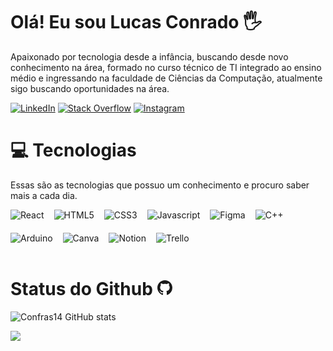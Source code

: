 # Olá! Eu sou Lucas Conrado 🖐️

Apaixonado por tecnologia desde a infância, buscando desde novo conhecimento na área, formado no curso técnico de TI integrado ao ensino médio e ingressando na faculdade de Ciências da Computação, atualmente sigo buscando oportunidades na área.

[![LinkedIn](https://img.shields.io/badge/LinkedIn-%230077B5.svg?logo=linkedin&logoColor=white)](https://linkedin.com/in/https://www.linkedin.com/in/lucas-conrado-b89208224/)
[![Stack Overflow](https://img.shields.io/badge/-Stackoverflow-FE7A16?logo=stack-overflow&logoColor=white)](https://stackoverflow.com/users/https://pt.stackoverflow.com/users/329237/conrado)
[![Instagram](https://img.shields.io/badge/Instagram-%23E4405F.svg?logo=Instagram&logoColor=white)](https://instagram.com/https://www.instagram.com/confras_/)

# 💻 Tecnologias
Essas são as tecnologias que possuo um conhecimento e procuro saber mais a cada dia.

<div style='display: flex; flex-wrap: wrap; gap: 16px;'>
  <img style="margin-bottom: 4px;" align='center' alt='React' src='https://img.shields.io/badge/React-20232A?style=for-the-badge&logo=react&logoColor=61DAFB'>
  <img align='center' alt='HTML5' src='https://img.shields.io/badge/HTML5-E34F26?style=for-the-badge&logo=html5&logoColor=white'>
  <img align='center' alt='CSS3' src='https://img.shields.io/badge/CSS3-1572B6?style=for-the-badge&logo=css3&logoColor=white'>
  <img align='center' alt='Javascript' src='https://img.shields.io/badge/JavaScript-F7DF1E?style=for-the-badge&logo=javascript&logoColor=black'>
  <img align='center' alt='Figma' src='https://img.shields.io/badge/Figma-F24E1E?style=for-the-badge&logo=figma&logoColor=white'>
  <img align='center' alt='C++' src='https://img.shields.io/badge/c++-%2300599C.svg?style=for-the-badge&logo=c%2B%2B&logoColor=white'>
  <img align='center' alt='Arduino' src='https://img.shields.io/badge/-Arduino-00979D?style=for-the-badge&logo=Arduino&logoColor=white'>
  <img align='center' alt='Canva' src='https://img.shields.io/badge/Canva-%2300C4CC.svg?&style=for-the-badge&logo=Canva&logoColor=white'>
  <img align='center' alt='Notion' src='https://img.shields.io/badge/Notion-000000?style=for-the-badge&logo=notion&logoColor=white'>
  <img align='center' alt='Trello' src='https://img.shields.io/badge/Trello-0052CC?style=for-the-badge&logo=trello&logoColor=white'>
</div><br>

<h1>Status do Github <svg xmlns="http://www.w3.org/2000/svg" width="24" height="24" fill="currentColor" class="bi bi-github" viewBox="0 0 16 16"><path d="M8 0C3.58 0 0 3.58 0 8c0 3.54 2.29 6.53 5.47 7.59.4.07.55-.17.55-.38 0-.19-.01-.82-.01-1.49-2.01.37-2.53-.49-2.69-.94-.09-.23-.48-.94-.82-1.13-.28-.15-.68-.52-.01-.53.63-.01 1.08.58 1.23.82.72 1.21 1.87.87 2.33.66.07-.52.28-.87.51-1.07-1.78-.2-3.64-.89-3.64-3.95 0-.87.31-1.59.82-2.15-.08-.2-.36-1.02.08-2.12 0 0 .67-.21 2.2.82.64-.18 1.32-.27 2-.27.68 0 1.36.09 2 .27 1.53-1.04 2.2-.82 2.2-.82.44 1.1.16 1.92.08 2.12.51.56.82 1.27.82 2.15 0 3.07-1.87 3.75-3.65 3.95.29.25.54.73.54 1.48 0 1.07-.01 1.93-.01 2.2 0 .21.15.46.55.38A8.012 8.012 0 0 0 16 8c0-4.42-3.58-8-8-8"/>
</svg></h1>

![Confras14 GitHub stats](https://github-readme-stats.vercel.app/api?username=Confras14&bg_color=0d1117&title_color=fefefe&text_color=bbb&hide_border=false&border_color=222&show_icons=true&icon_color=00a86b)

![](https://github-readme-stats.vercel.app/api/top-langs/?username=Confras14&theme=dark&hide_border=false&include_all_commits=false&count_private=false&layout=compact&bg_color=0d1117&title_color=fefefe&text_color=bbb&show_icons=false&hide_border=false&border_color=222)

<!-- Proudly created with GPRM ( https://gprm.itsvg.in ) -->
